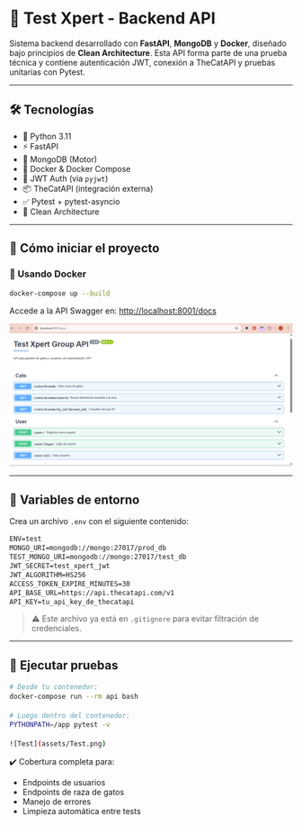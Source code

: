 # 🧪 Test Xpert - Backend API

Sistema backend desarrollado con **FastAPI**, **MongoDB** y **Docker**, diseñado bajo principios de **Clean Architecture**. Esta API forma parte de una prueba técnica y contiene autenticación JWT, conexión a TheCatAPI y pruebas unitarias con Pytest.

---

## 🛠️ Tecnologías

* 🐍 Python 3.11
* ⚡ FastAPI
* 🧬 MongoDB (Motor)
* 🐳 Docker & Docker Compose
* 🔐 JWT Auth (via `pyjwt`)
* 📦 TheCatAPI (integración externa)
* ✅ Pytest + pytest-asyncio
* 🔧 Clean Architecture

---

## 🚀 Cómo iniciar el proyecto

### 🐋 Usando Docker

```bash
docker-compose up --build
```

Accede a la API Swagger en: [http://localhost:8001/docs](http://localhost:8001/docs)

![Swagger UI](assets/Swagger.png)

---

## 🔐 Variables de entorno

Crea un archivo `.env` con el siguiente contenido:

```env
ENV=test
MONGO_URI=mongodb://mongo:27017/prod_db
TEST_MONGO_URI=mongodb://mongo:27017/test_db
JWT_SECRET=test_xpert_jwt
JWT_ALGORITHM=HS256
ACCESS_TOKEN_EXPIRE_MINUTES=30
API_BASE_URL=https://api.thecatapi.com/v1
API_KEY=tu_api_key_de_thecatapi
```

> ⚠️ Este archivo ya está en `.gitignore` para evitar filtración de credenciales.

---

## 🧚 Ejecutar pruebas

```bash
# Desde tu contenedor:
docker-compose run --rm api bash

# Luego dentro del contenedor:
PYTHONPATH=/app pytest -v

![Test](assets/Test.png)

```

✔️ Cobertura completa para:

* Endpoints de usuarios
* Endpoints de raza de gatos
* Manejo de errores
* Limpieza automática entre tests
